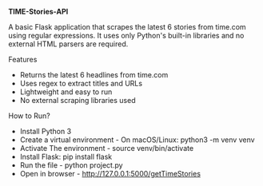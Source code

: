 **TIME-Stories-API**

A basic Flask application that scrapes the latest 6 stories from time.com using regular expressions. It uses only Python's built-in libraries and no external HTML parsers are required.

Features
- Returns the latest 6 headlines from time.com
- Uses regex to extract titles and URLs
- Lightweight and easy to run
- No external scraping libraries used

How to Run?
- Install Python 3 
- Create a virtual environment -
On macOS/Linux:
python3 -m venv venv
- Activate The environment -
source venv/bin/activate
- Install Flask:
pip install flask
- Run the file -
python project.py
- Open in browser -
http://127.0.0.1:5000/getTimeStories
